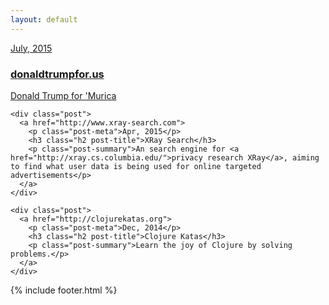 ```yaml
---
layout: default
---
```


<div class="home">
  <div class="posts">
    <div class="post">
      <a href="http://donaldtrumpfor.us">
        <p class="post-meta">July, 2015</p>
        <h3 class="h2 post-title">donaldtrumpfor.us</h3>
        <p class="post-summary">Donald Trump for 'Murica</p>
      </a>
    </div>

    <div class="post">
      <a href="http://www.xray-search.com">
        <p class="post-meta">Apr, 2015</p>
        <h3 class="h2 post-title">XRay Search</h3>
        <p class="post-summary">An search engine for <a href="http://xray.cs.columbia.edu/">privacy research XRay</a>, aiming to find what user data is being used for online targeted advertisements</p>
      </a>
    </div>

    <div class="post">
      <a href="http://clojurekatas.org">
        <p class="post-meta">Dec, 2014</p>
        <h3 class="h2 post-title">Clojure Katas</h3>
        <p class="post-summary">Learn the joy of Clojure by solving problems.</p>
      </a>
    </div>
  </div>
</div>

{% include footer.html %}
